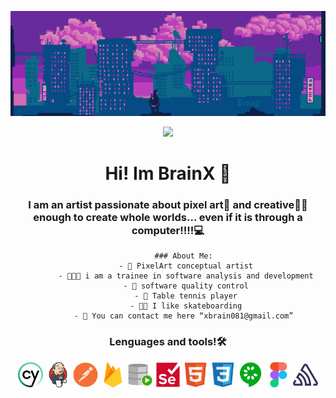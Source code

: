 ![Shot](./banner-github.gif)
<div id="header" align="center">
    <img src="C:\Users\laneg\OneDrive\Escritorio\GitHub\Animation_shot_RB.png" width="200" />
    <h1 align="center">Hi! Im BrainX 🧠</h1>
    <h3 align="center">I am an artist passionate about pixel art🤖 and creative🧙🏻 enough to create whole worlds... even if it is through a computer!!!!💻</h3>

            ### About Me: 
            - 🔮 PixelArt conceptual artist
            - 👨🏻‍💻 i am a trainee in software analysis and development
            - 🐞 software quality control
            - 🏓 Table tennis player
            - 🏂🏻 I like skateboarding
            - 🎫 You can contact me here “xbrain081@gmail.com” 
<div aling="left">
    <h3>Lenguages and tools!🛠️</h3>
    <img src="https://github.com/devicons/devicon/blob/master/icons/cypressio/cypressio-original.svg" title="cypressio" width="40" height="40"/&nbsp>
    <img src="https://github.com/devicons/devicon/blob/master/icons/jenkins/jenkins-original.svg" title="jenkinss" width="40" height="40"/&nbsp>
    <img src="https://github.com/devicons/devicon/blob/master/icons/postman/postman-original.svg" title="postman" width="40" height="40"/&nbsp>
    <img src="https://github.com/devicons/devicon/blob/master/icons/firebase/firebase-original.svg" title="firebase" width="40" height="40"/&nbsp>
    <img src="https://github.com/devicons/devicon/blob/master/icons/sqldeveloper/sqldeveloper-original.svg " title="SQL" width="40" height="40"/&nbsp>
    <img src="https://github.com/devicons/devicon/blob/master/icons/selenium/selenium-original.svg" title="selenium" width="40" height="40"/&nbsp>
    <img src="https://github.com/devicons/devicon/blob/master/icons/html5/html5-original.svg" title="HTML5" width="40" height="40"/&nbsp>
    <img src="https://github.com/devicons/devicon/blob/master/icons/css3/css3-original.svg" title="CSS" width="40" height="40"/&nbsp>
    <img src="https://github.com/devicons/devicon/blob/master/icons/cucumber/cucumber-plain.svg" title="cucumber" width="40" height="40"/&nbsp>
    <img src="https://github.com/devicons/devicon/blob/master/icons/figma/figma-original.svg" title="figma" width="40" height="40"/&nbsp>
    <img src="https://github.com/devicons/devicon/blob/master/icons/sentry/sentry-original.svg" title="sentry" width="40" height="40"/&nbsp>
</div>
</div>

